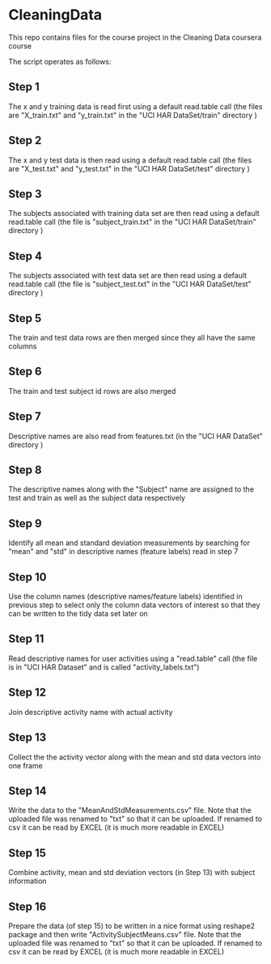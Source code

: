 CleaningData
============

This repo contains files for the course project in the Cleaning Data coursera course

The script operates as follows:

## Step 1
The x and y training data is read first using a default read.table call (the files are "X_train.txt"  and "y_train.txt" in the "UCI HAR DataSet/train" directory )

## Step 2
The x and y test data is then read using a default read.table call (the files are "X_test.txt"  and "y_test.txt" in the "UCI HAR DataSet/test" directory )

## Step 3
The subjects associated with training data set are then read using a default read.table call (the file is "subject_train.txt" in the "UCI HAR DataSet/train" directory )

## Step 4
The subjects associated with test data set are then read using a default read.table call (the file is "subject_test.txt" in the "UCI HAR DataSet/test" directory )

## Step 5
The train and test data rows are then merged since they all have the same columns 

## Step 6
The train and test subject id rows are also merged 

## Step 7
Descriptive names are also read from features.txt (in the "UCI HAR DataSet" directory )

## Step 8
The descriptive names along with the "Subject" name are assigned to the test and train as well as the subject data respectively

## Step 9
Identify all mean and standard deviation measurements by searching for "mean" and "std" in descriptive names (feature labels) read in step 7

## Step 10
Use the column names (descriptive names/feature labels) identified in previous step to select only the column data vectors of interest so that they can be written to the tidy data set later on

## Step 11
Read descriptive names for user activities using a "read.table" call (the file is in "UCI HAR Dataset" and is called "activity_labels.txt")

## Step 12
Join descriptive activity name with actual activity

## Step 13
Collect the the activity vector along with the mean and std data vectors into one frame


## Step 14
Write the data to the "MeanAndStdMeasurements.csv" file.  Note that the uploaded file was renamed to "txt" so that it can be uploaded. If renamed to csv it can be read by EXCEL (it is much more readable in EXCEL)

## Step 15
Combine activity, mean and std deviation vectors (in Step 13) with subject information

## Step 16
Prepare the data (of step 15) to be written in a nice format using reshape2 package and then write "ActivitySubjectMeans.csv" file.  Note that the uploaded file was renamed to "txt" so that it can be uploaded. If renamed to csv it can be read by EXCEL (it is much more readable in EXCEL)






 



